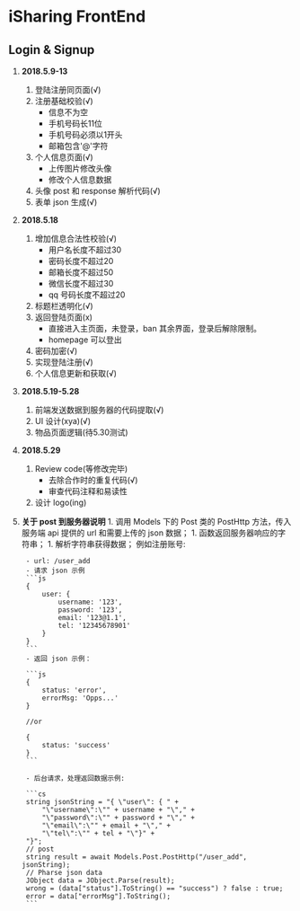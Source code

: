 # iSharing FrontEnd

## Login & Signup

1. **2018.5.9-13**
    1. 登陆注册同页面(√)
    1. 注册基础校验(√)
        - 信息不为空
        - 手机号码长11位
        - 手机号码必须以1开头
        - 邮箱包含'@'字符
    1. 个人信息页面(√)
        - 上传图片修改头像
        - 修改个人信息数据
    1. 头像 post 和 response 解析代码(√)
    1. 表单 json 生成(√)

1. **2018.5.18**
    1. 增加信息合法性校验(√)
        - 用户名长度不超过30
        - 密码长度不超过20
        - 邮箱长度不超过50
        - 微信长度不超过30
        - qq 号码长度不超过20
    1. 标题栏透明化(√)
    1. 返回登陆页面(x)
        - 直接进入主页面，未登录，ban 其余界面，登录后解除限制。
        - homepage 可以登出
    1. 密码加密(√)
    1. 实现登陆注册(√)
    1. 个人信息更新和获取(√)
1. **2018.5.19-5.28**
    1. 前端发送数据到服务器的代码提取(√)
    1. UI 设计(xya)(√)
    1. 物品页面逻辑(待5.30测试)
1. **2018.5.29**
    1. Review code(等修改完毕)
        - 去除合作时的重复代码(√)
        - 审查代码注释和易读性
    1. 设计 logo(ing)
1. **关于 post 到服务器说明**
        1. 调用 Models 下的 Post 类的 PostHttp 方法，传入服务端 api 提供的 url 和需要上传的 json 数据；
        1. 函数返回服务器响应的字符串；
        1. 解析字符串获得数据；
        例如注册账号:

        - url: /user_add
        - 请求 json 示例
        ```js
        {
            user: {
                username: '123',
                password: '123',
                email: '123@1.1',
                tel: '12345678901'
            }
        }
        ```
        - 返回 json 示例：

        ```js
        {
            status: 'error',
            errorMsg: 'Opps...'
        }

        //or

        {
            status: 'success'
        }
        ```

        - 后台请求，处理返回数据示例:

        ```cs
        string jsonString = "{ \"user\": { " +
            "\"username\":\"" + username + "\"," +
            "\"password\":\"" + password + "\"," +
            "\"email\":\"" + email + "\"," +
            "\"tel\":\"" + tel + "\"}" +
        "}";
        // post
        string result = await Models.Post.PostHttp("/user_add", jsonString);
        // Pharse json data
        JObject data = JObject.Parse(result);
        wrong = (data["status"].ToString() == "success") ? false : true;
        error = data["errorMsg"].ToString();
        ```

